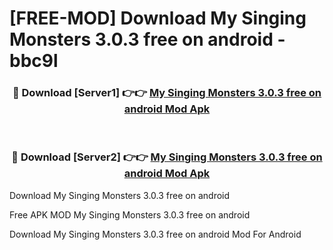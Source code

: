 # [FREE-MOD] Download My Singing Monsters 3.0.3 free on android - bbc9l


<div align="center">
<h3>🔴 Download [Server1] 👉👉 <a href="https://apk-comot.site?title=My_Singing_Monsters_3.0.3_free_on_android">My Singing Monsters 3.0.3 free on android Mod Apk</a></h3><br>

<h3>🔴 Download [Server2] 👉👉 <a href="https://apk-comot.site?title=My_Singing_Monsters_3.0.3_free_on_android">My Singing Monsters 3.0.3 free on android Mod Apk</a></h3>
</div>



Download My Singing Monsters 3.0.3 free on android 

Free APK MOD My Singing Monsters 3.0.3 free on android 

Download My Singing Monsters 3.0.3 free on android Mod For Android
